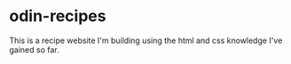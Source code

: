 # odin-recipes
This is a recipe website I'm building using the html and css knowledge I've gained so far. 